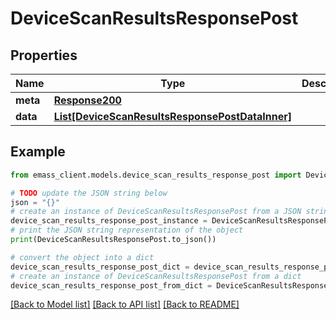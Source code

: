 # DeviceScanResultsResponsePost


## Properties

Name | Type | Description | Notes
------------ | ------------- | ------------- | -------------
**meta** | [**Response200**](Response200.md) |  | [optional] 
**data** | [**List[DeviceScanResultsResponsePostDataInner]**](DeviceScanResultsResponsePostDataInner.md) |  | [optional] 

## Example

```python
from emass_client.models.device_scan_results_response_post import DeviceScanResultsResponsePost

# TODO update the JSON string below
json = "{}"
# create an instance of DeviceScanResultsResponsePost from a JSON string
device_scan_results_response_post_instance = DeviceScanResultsResponsePost.from_json(json)
# print the JSON string representation of the object
print(DeviceScanResultsResponsePost.to_json())

# convert the object into a dict
device_scan_results_response_post_dict = device_scan_results_response_post_instance.to_dict()
# create an instance of DeviceScanResultsResponsePost from a dict
device_scan_results_response_post_from_dict = DeviceScanResultsResponsePost.from_dict(device_scan_results_response_post_dict)
```
[[Back to Model list]](../README.md#documentation-for-models) [[Back to API list]](../README.md#documentation-for-api-endpoints) [[Back to README]](../README.md)


